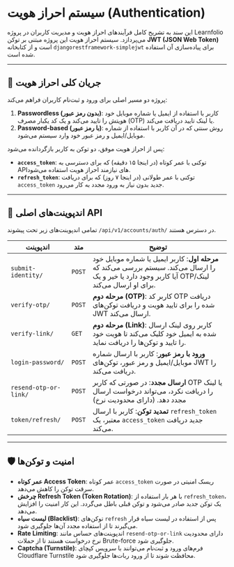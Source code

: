 # سیستم احراز هویت (Authentication)

این سند به تشریح کامل فرآیندهای احراز هویت و مدیریت کاربران در پروژه Learnfolio می‌پردازد. سیستم احراز هویت این پروژه مبتنی بر توکن **JWT (JSON Web Token)** است و از کتابخانه `djangorestframework-simplejwt` برای پیاده‌سازی آن استفاده شده است.

---

## 🌊 جریان کلی احراز هویت

پروژه دو مسیر اصلی برای ورود و ثبت‌نام کاربران فراهم می‌کند:

1.  **Passwordless (بدون رمز عبور)**: کاربر با استفاده از ایمیل یا شماره موبایل خود هویتش را تایید می‌کند و یک کد یکبار مصرف (OTP) یا لینک تایید دریافت می‌کند.
2.  **Password-based (با رمز عبور)**: روش سنتی که در آن کاربر با استفاده از شماره موبایل/ایمیل و رمز عبور خود وارد سیستم می‌شود.

پس از احراز هویت موفق، دو توکن به کاربر بازگردانده می‌شود:
- **`access_token`**: توکنی با عمر کوتاه (در اینجا ۱۵ دقیقه) که برای دسترسی به APIهای نیازمند احراز هویت استفاده می‌شود.
- **`refresh_token`**: توکنی با عمر طولانی (در اینجا ۷ روز) که برای دریافت `access_token` جدید بدون نیاز به ورود مجدد به کار می‌رود.

---

## 🔗 اندپوینت‌های اصلی API

تمامی اندپوینت‌های زیر تحت پیشوند `/api/v1/accounts/auth/` در دسترس هستند.

| اندپوینت                  | متد   | توضیح                                                                                                                               |
|----------------------------|--------|-------------------------------------------------------------------------------------------------------------------------------------|
| `submit-identity/`         | `POST` | **مرحله اول**: کاربر ایمیل یا شماره موبایل خود را ارسال می‌کند. سیستم بررسی می‌کند که آیا کاربر وجود دارد یا خیر و یک OTP/لینک برای او ارسال می‌کند. |
| `verify-otp/`              | `POST` | **مرحله دوم (OTP)**: کاربر کد OTP دریافت شده را برای تایید هویت و دریافت توکن‌های JWT ارسال می‌کند.                                     |
| `verify-link/`             | `GET`  | **مرحله دوم (Link)**: کاربر روی لینک ارسال شده به ایمیل خود کلیک می‌کند تا هویت خود را تایید و توکن‌ها را دریافت نماید.               |
| `login-password/`          | `POST` | **ورود با رمز عبور**: کاربر با ارسال شماره موبایل/ایمیل و رمز عبور، توکن‌های JWT را دریافت می‌کند.                                   |
| `resend-otp-or-link/`      | `POST` | **ارسال مجدد**: در صورتی که کاربر OTP یا لینک را دریافت نکرد، می‌تواند درخواست ارسال مجدد دهد. (دارای محدودیت نرخ)                   |
| `token/refresh/`           | `POST` | **تمدید توکن**: کاربر با ارسال `refresh_token` معتبر، یک `access_token` جدید دریافت می‌کند.                                        |

---

## 🛡️ امنیت و توکن‌ها

- **عمر کوتاه Access Token**: عمر کوتاه `access_token` ریسک امنیتی در صورت سرقت توکن را کاهش می‌دهد.
- **چرخش Refresh Token (Token Rotation)**: با هر بار استفاده از `refresh_token`، یک توکن جدید صادر می‌شود و توکن قبلی باطل می‌گردد. این کار امنیت را افزایش می‌دهد.
- **لیست سیاه (Blacklist)**: توکن‌های `refresh` پس از استفاده در لیست سیاه قرار می‌گیرند تا از استفاده مجدد آن‌ها جلوگیری شود.
- **Rate Limiting**: اندپوینت‌های حساس مانند `resend-otp-or-link` دارای محدودیت نرخ درخواست هستند تا از حملات Brute-force جلوگیری شود.
- **Captcha (Turnstile)**: فرم‌های ورود و ثبت‌نام می‌توانند با سرویس کپچای Cloudflare Turnstile محافظت شوند تا از ورود ربات‌ها جلوگیری شود.
